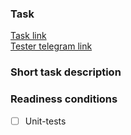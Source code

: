 ### Task

[Task link](https://andrey-tsvetkov.youtrack.cloud/issue/)  
[Tester telegram link](https://t.me/)

### Short task description

### Readiness conditions

- [ ] Unit-tests